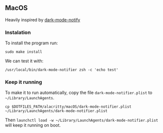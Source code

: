 ## MacOS

Heavily inspired by [dark-mode-notify](https://github.com/bouk/dark-mode-notify)

### Instalation

To install the program run:

```shell
sudo make install
```

We can test it with:

```shell
/usr/local/bin/dark-mode-notifier zsh -c 'echo test'
```

### Keep it running

To make it to run automatically, copy the file `dark-mode-notifier.plist` to `~/Library/LaunchAgents`.
```
cp $DOTFILES_PATH/alacritty/macOS/dark-mode-notifier.plist ~/Library/LaunchAgents/dark-mode-notifier.plist
```

Then `launchctl load -w ~/Library/LaunchAgents/dark-mode-notifier.plist` will keep it running on boot.
